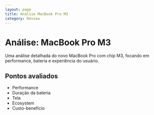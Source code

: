 ```yaml
---
layout: page
title: Análise MacBook Pro M3
category: Review
---
```


# Análise: MacBook Pro M3

Uma análise detalhada do novo MacBook Pro com chip M3, focando em performance, bateria e experiência do usuário.

## Pontos avaliados
- Performance
- Duração da bateria
- Tela
- Ecosystem
- Custo-benefício
